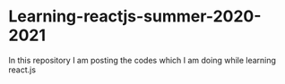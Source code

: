 # Learning-reactjs-summer-2020-2021
In this repository I am posting the codes which I am doing while learning react.js

